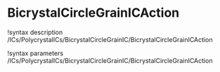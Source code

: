 <!-- MOOSE Documentation Stub: Remove this when content is added. -->

# BicrystalCircleGrainICAction
!syntax description /ICs/PolycrystalICs/BicrystalCircleGrainIC/BicrystalCircleGrainICAction

!syntax parameters /ICs/PolycrystalICs/BicrystalCircleGrainIC/BicrystalCircleGrainICAction

